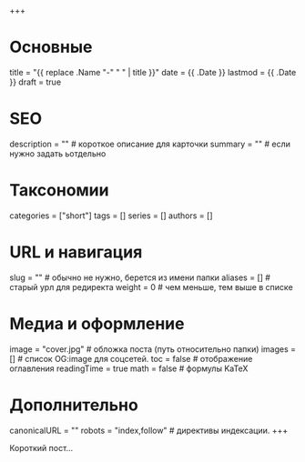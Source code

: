 +++
# Основные
title = "{{ replace .Name "-" " " | title }}"
date = {{ .Date }}
lastmod = {{ .Date }}
draft = true

# SEO
description = ""     # короткое описание для карточки
summary = ""         # если нужно задать ьотдельно

# Таксономии
categories = ["short"]
tags = []
series = []
authors = []

# URL и навигация
slug = ""            # обычно не нужно, берется из имени папки
aliases = []         # старый урл для редиректа
weight = 0           # чем меньше, тем выше в списке

# Медиа и оформление
image = "cover.jpg"  # обложка поста (путь относительно папки)
images = []          # список OG:image для соцсетей.
toc = false          # отображение оглавления
readingTime = true
math = false         # формулы KaTeX

# Дополнительно
canonicalURL = ""
robots = "index,follow" # директивы индексации.
+++

Короткий пост...